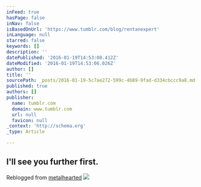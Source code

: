 ```yaml
---
inFeed: true
hasPage: false
inNav: false
isBasedOnUrl: 'https://www.tumblr.com/blog/rentanexpert'
inLanguage: null
starred: false
keywords: []
description: ''
datePublished: '2016-01-19T14:53:08.412Z'
dateModified: '2016-01-19T14:53:06.026Z'
author: []
title: ''
sourcePath: _posts/2016-01-19-5c7ae272-599c-4b89-9fad-d334cbccc9a8.md
published: true
authors: []
publisher:
  name: tumblr.com
  domain: www.tumblr.com
  url: null
  favicon: null
_context: 'http://schema.org'
_type: Article

---
```

## **I'll see you further first.**

Reblogged from [metalhearted][0]
![](https://49.media.tumblr.com/2069c0204da2308a5dd93aa586314356/tumblr_nqahnq9ssN1qgevuso1_250.gif)

[0]: http://metalhearted.com/post/122070268570/yes